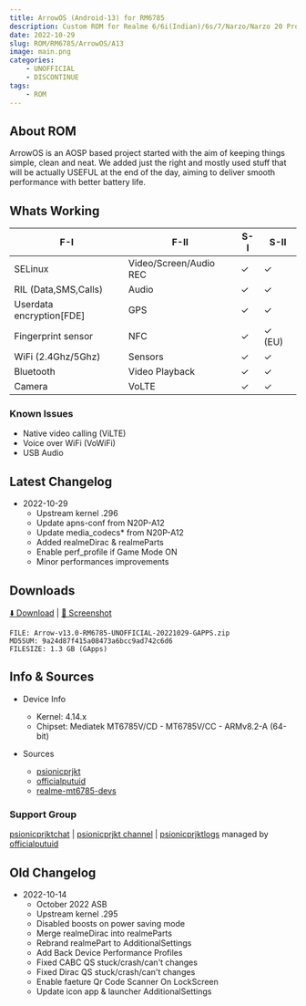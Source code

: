 ```yaml
---
title: ArrowOS (Android-13) for RM6785
description: Custom ROM for Realme 6/6i(Indian)/6s/7/Narzo/Narzo 20 Pro/Narzo 30 4G (RM6785)
date: 2022-10-29
slug: ROM/RM6785/ArrowOS/A13
image: main.png
categories:
    - UNOFFICIAL
    - DISCONTINUE
tags:
    - ROM
---
```


## About ROM
ArrowOS is an AOSP based project started with the aim of keeping things simple, clean and neat. We added just the right and mostly used stuff that will be actually USEFUL at the end of the day, aiming to deliver smooth performance with better battery life.

## Whats Working
F-I | F-II | S-I | S-II
---------|---------|---------|---------
SELinux | Video/Screen/Audio REC | ✓ | ✓
RIL (Data,SMS,Calls) | Audio | ✓ | ✓
Userdata encryption[FDE] | GPS | ✓ | ✓
Fingerprint sensor | NFC | ✓ | ✓ (EU)
WiFi (2.4Ghz/5Ghz) | Sensors | ✓ | ✓
Bluetooth | Video Playback | ✓ | ✓
Camera | VoLTE | ✓ | ✓

### Known Issues
* Native video calling (ViLTE)
* Voice over WiFi (VoWiFi)
* USB Audio

## Latest Changelog
* 2022-10-29
  * Upstream kernel .296
  * Update apns-conf from N20P-A12
  * Update media_codecs* from N20P-A12
  * Added realmeDirac & realmeParts
  * Enable perf_profile if Game Mode ON
  * Minor performances improvements

## Downloads
[⬇️ Download](https://sourceforge.net/projects/psionicprjkt/files/RM6785/ArrowOS-13/Arrow-v13.0-RM6785-UNOFFICIAL-20221029-GAPPS.zip/download) | [🌆 Screenshot](https://photos.app.goo.gl/JgTXNyGBh3nuipJo6)

```
FILE: Arrow-v13.0-RM6785-UNOFFICIAL-20221029-GAPPS.zip
MD5SUM: 9a24d87f415a08473a6bcc9ad742c6d6
FILESIZE: 1.3 GB (GApps)
```

## Info & Sources
* Device Info
  * Kernel: 4.14.x
  * Chipset: Mediatek MT6785V/CD - MT6785V/CC - ARMv8.2-A (64-bit)

* Sources
  * [psionicprjkt](https://github.com/psionicprjkt)
  * [officialputuid](https://github.com/officialputuid)
  * [realme-mt6785-devs](https://github.com/realme-mt6785-devs)

### Support Group
[psionicprjktchat](https://t.me/psionicprjktchat) | [psionicprjkt channel](https://t.me/psionicprjkt) | [psionicprjktlogs](https://t.me/psionicprjktlogs) managed by [officialputuid](https://t.me/officialputuid)

## Old Changelog
* 2022-10-14
  * October 2022 ASB
  * Upstream kernel .295
  * Disabled boosts on power saving mode
  * Merge realmeDirac into realmeParts
  * Rebrand realmePart to AdditionalSettings
  * Add Back Device Performance Profiles
  * Fixed CABC QS stuck/crash/can't changes
  * Fixed Dirac QS stuck/crash/can't changes
  * Enable faeture Qr Code Scanner On LockScreen
  * Update icon app & launcher AdditionalSettings
